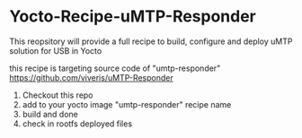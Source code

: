 # Yocto-Recipe-uMTP-Responder
This reopsitory will provide a full recipe to build, configure and deploy uMTP solution for USB in Yocto

this recipe is targeting source code of "umtp-responder" https://github.com/viveris/uMTP-Responder

1.  Checkout this repo
2.  add to your yocto image "umtp-responder" recipe name
3.  build and done
4.  check in rootfs deployed files
